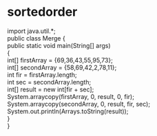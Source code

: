 # sortedorder
import java.util.*;  
public class Merge
{  
public static void main(String[] args)   
{  
int[] firstArray = {69,36,43,55,95,73};        
int[] secondArray = {58,69,42,2,78,11};   
int fir = firstArray.length;          
int sec = secondArray.length;  
int[] result = new int[fir + sec];  
System.arraycopy(firstArray, 0, result, 0, fir);  
System.arraycopy(secondArray, 0, result, fir, sec);  
System.out.println(Arrays.toString(result));     
}  
}
